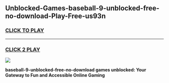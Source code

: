 
## Unblocked-Games-baseball-9-unblocked-free-no-download-Play-Free-us93n
<h3>
<a href="https://premium76.site?title=baseball-9-unblocked-free-no-download&ref=12A">CLICK TO PLAY</a></h3>
<hr>

<h3>
<a href="https://premium76.site?title=baseball-9-unblocked-free-no-download&ref=12A">CLICK 2 PLAY</a>
  
</h3>

<a href="https://premium76.site?title=baseball-9-unblocked-free-no-download&ref=12A"><img src="https://clearcache.store/games.png"></a>


**baseball-9-unblocked-free-no-download games unblocked: Your Gateway to Fun and Accessible Online Gaming**
